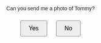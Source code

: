 <!DOCTYPE html>
<html lang="en">
<head>
    <meta charset="UTF-8">
    <meta name="viewport" content="width=device-width, initial-scale=1.0">
    <title>Tommy Question</title>
    <style>
        body {
            display: flex;
            justify-content: center;
            align-items: center;
            height: 100vh;
            font-family: Arial, sans-serif;
        }
        .container {
            text-align: center;
        }
        button {
            margin: 10px;
            padding: 10px 20px;
            font-size: 16px;
        }
    </style>
</head>
<body>
    <div class="container">
        <p>Can you send me a photo of Tommy?</p>
        <button id="yesButton">Yes</button>
        <button id="noButton">No</button>
    </div>
    <script>
        const yesButton = document.getElementById('yesButton');
        const noButton = document.getElementById('noButton');
        const catGifUrl = 'https://giphy.com/gifs/STRAPPEDENT-dancing-vibing-to-music-rBszdmXbzglQUX7N4j;

        const noButtonTexts = [
            'Adichi saavedichiruve',
            'I miss Tommy',
            'Pleaseeee',
            'Cut panniruve',
            'Ungaluku vere vali iruku nenekiringelaa?',
            'Ungalukella manasatchiye illeya?',
            'Kalnenjakaare',
            'Yes'
        ];

        yesButton.addEventListener('click', () => {
            window.location.href = catGifUrl;
        });

        let noClickCount = 0;
        noButton.addEventListener('click', () => {
            if (noClickCount < noButtonTexts.length) {
                noButton.textContent = noButtonTexts[noClickCount];
                noClickCount++;
            }
            if (noClickCount === noButtonTexts.length) {
                yesButton.style.display = 'inline';
            }
        });
    </script>
</body>
</html>
